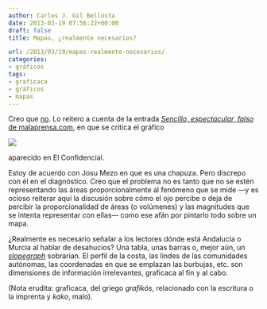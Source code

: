 ```yaml
---
author: Carlos J. Gil Bellosta
date: 2013-03-19 07:56:22+00:00
draft: false
title: Mapas, ¿realmente necesarios?

url: /2013/03/19/mapas-realmente-necesarios/
categories:
- gráficos
tags:
- graficaca
- gráficos
- mapas
---
```


Creo que [no](http://www.datanalytics.com/2012/07/25/graficaca-2-0/). Lo reitero a cuenta de la entrada [_Sencillo, espectacular, falso_ de malaprensa.com](http://www.malaprensa.com/2013/03/sencillo-espectacular-falso.html), en que se critica el gráfico

[![](/wp-uploads/2013/03/mapaespanahipotecas.jpg)
](/wp-uploads/2013/03/mapaespanahipotecas.jpg)

aparecido en El Confidencial.

Estoy de acuerdo con Josu Mezo en que es una chapuza. Pero discrepo con él en el diagnóstico. Creo que el problema no es tanto que no se estén representando las áreas proporcionalmente al fenómeno que se mide —y es ocioso reiterar aquí la discusión sobre cómo el ojo percibe o deja de percibir la proporcionalidad de áreas (o volúmenes) y las magnitudes que se intenta representar con ellas— como ese afán por pintarlo todo sobre un mapa.

¿Realmente es necesario señalar a los lectores dónde está Andalucía o Murcia al hablar de desahucios? Una tabla, unas barras o, mejor aún, un [_slopegraph_](http://charliepark.org/slopegraphs/) sobrarían. El perfil de la costa, las lindes de las comunidades autónomas, las coordenadas en que se emplazan las burbujas, etc. son dimensiones de información irrelevantes, graficaca al fin y al cabo.

(Nota erudita: graficaca, del griego _grafikós_, relacionado con la escritura o la imprenta y _kako_, malo).
